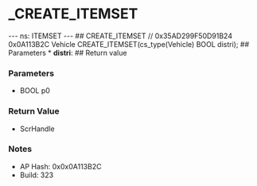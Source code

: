 # _CREATE_ITEMSET

--- ns: ITEMSET --- ## CREATE_ITEMSET  // 0x35AD299F50D91B24 0x0A113B2C Vehicle CREATE_ITEMSET(cs_type(Vehicle) BOOL distri);  ## Parameters * **distri**:  ## Return value

### Parameters
* BOOL p0

### Return Value
* ScrHandle

### Notes
* AP Hash: 0x0x0A113B2C
* Build: 323

